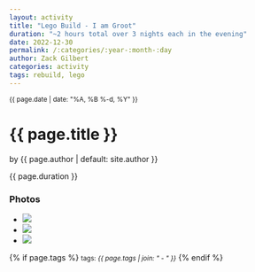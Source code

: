 ```yaml
---
layout: activity
title: "Lego Build - I am Groot"
duration: "~2 hours total over 3 nights each in the evening"
date: 2022-12-30
permalink: /:categories/:year-:month-:day
author: Zack Gilbert
categories: activity
tags: rebuild, lego
---
```


<small>{{ page.date | date: "%A, %B %-d, %Y" }}</small>
<h1>{{ page.title }}</h1>

<p class="view">by {{ page.author | default: site.author }}</p>

<p>{{ page.duration }}</p>

<h3>Photos</h3>
<ul>
  <li><img src="https://pbs.twimg.com/media/FlCg_iJWYAA0VEQ?format=jpg&name=large"></li>
  <li><img src="https://twitter.com/i/status/1608315414643200001"></li>
  <li><img src="https://pbs.twimg.com/media/FlRfVc9WQAAc2nu?format=jpg&name=large"></li>
</ul>

{% if page.tags %}
  <small>tags: <em>{{ page.tags | join: "</em> - <em>" }}</em></small>
{% endif %}
